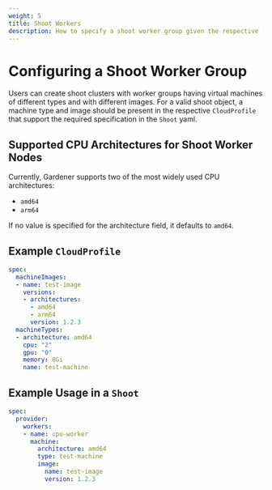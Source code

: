 ```yaml
---
weight: 5
title: Shoot Workers
description: How to specify a shoot worker group given the respective `CloudProfile` 
---
```


# Configuring a Shoot Worker Group 

Users can create shoot clusters with worker groups having virtual machines of different types and with different images. For a valid shoot object, a machine type and image should be present in the respective `CloudProfile` that support the required specification in the `Shoot` yaml.

## Supported CPU Architectures for Shoot Worker Nodes

Currently, Gardener supports two of the most widely used CPU architectures:

* `amd64`
* `arm64`

If no value is specified for the architecture field, it defaults to `amd64`.

## Example `CloudProfile`

```yaml
spec:
  machineImages:
  - name: test-image
    versions:
    - architectures:
      - amd64
      - arm64
      version: 1.2.3
  machineTypes:
  - architecture: amd64
    cpu: "2"
    gpu: "0"
    memory: 8Gi
    name: test-machine
```

## Example Usage in a `Shoot`

```yaml
spec:
  provider:
    workers:
    - name: cpu-worker
      machine:
        architecture: amd64
        type: test-machine
        image:
          name: test-image
          version: 1.2.3
```

